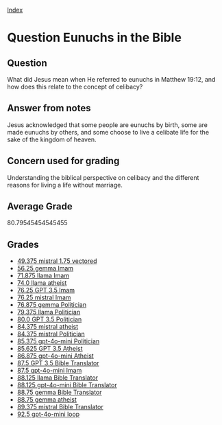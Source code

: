 
[Index](../../index.md)
# Question Eunuchs in the Bible
## Question
What did Jesus mean when He referred to eunuchs in Matthew 19:12, and how does this relate to the concept of celibacy?

## Answer from notes
Jesus acknowledged that some people are eunuchs by birth, some are made eunuchs by others, and some choose to live a celibate life for the sake of the kingdom of heaven.

## Concern used for grading
Understanding the biblical perspective on celibacy and the different reasons for living a life without marriage.

## Average Grade
80.79545454545455

## Grades
 * [49.375 mistral 1.75 vectored](../answers/mistral_1.75_vectored/Eunuchs_in_the_Bible.md)
 * [56.25 gemma Imam](../answers/gemma_Imam/Eunuchs_in_the_Bible.md)
 * [71.875 llama Imam](../answers/llama_Imam/Eunuchs_in_the_Bible.md)
 * [74.0 llama atheist](../answers/llama_atheist/Eunuchs_in_the_Bible.md)
 * [76.25 GPT 3.5 Imam](../answers/GPT_3.5_Imam/Eunuchs_in_the_Bible.md)
 * [76.25 mistral Imam](../answers/mistral_Imam/Eunuchs_in_the_Bible.md)
 * [76.875 gemma Politician](../answers/gemma_Politician/Eunuchs_in_the_Bible.md)
 * [79.375 llama Politician](../answers/llama_Politician/Eunuchs_in_the_Bible.md)
 * [80.0 GPT 3.5 Politician](../answers/GPT_3.5_Politician/Eunuchs_in_the_Bible.md)
 * [84.375 mistral atheist](../answers/mistral_atheist/Eunuchs_in_the_Bible.md)
 * [84.375 mistral Politician](../answers/mistral_Politician/Eunuchs_in_the_Bible.md)
 * [85.375 gpt-4o-mini Politician](../answers/gpt-4o-mini_Politician/Eunuchs_in_the_Bible.md)
 * [85.625 GPT 3.5 Atheist](../answers/GPT_3.5_Atheist/Eunuchs_in_the_Bible.md)
 * [86.875 gpt-4o-mini Atheist](../answers/gpt-4o-mini_Atheist/Eunuchs_in_the_Bible.md)
 * [87.5 GPT 3.5 Bible Translator](../answers/GPT_3.5_Bible_Translator/Eunuchs_in_the_Bible.md)
 * [87.5 gpt-4o-mini Imam](../answers/gpt-4o-mini_Imam/Eunuchs_in_the_Bible.md)
 * [88.125 llama Bible Translator](../answers/llama_Bible_Translator/Eunuchs_in_the_Bible.md)
 * [88.125 gpt-4o-mini Bible Translator](../answers/gpt-4o-mini_Bible_Translator/Eunuchs_in_the_Bible.md)
 * [88.75 gemma Bible Translator](../answers/gemma_Bible_Translator/Eunuchs_in_the_Bible.md)
 * [88.75 gemma atheist](../answers/gemma_atheist/Eunuchs_in_the_Bible.md)
 * [89.375 mistral Bible Translator](../answers/mistral_Bible_Translator/Eunuchs_in_the_Bible.md)
 * [92.5 gpt-4o-mini loop](../answers/gpt-4o-mini_loop/Eunuchs_in_the_Bible.md)
